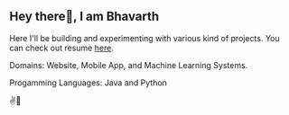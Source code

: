 ## Hey there👋, I am Bhavarth

Here I'll be building and experimenting with various kind of projects. You can check out resume [here](https://bhavarthjoshi.carrd.co/).

Domains: Website, Mobile App, and Machine Learning Systems.

Progamming Languages: Java and Python

✌️🖖
<!--
You can view my resume here [linkedin.com/bhavarth-joshi/](https://www.linkedin.com/in/bhavarth-joshi/)
[![Gmail Badge](https://img.shields.io/badge/-bhavarthjoshi916@gmail.com-c14438?style=flat&logo=Gmail&logoColor=white&link=mailto:bhavarthjoshi916@gmail.com)](mailto:bhavarthjoshi916@gmail.com)  [![Linkedin Badge](https://img.shields.io/badge/-BhavarthJoshi-0072b1?style=flat&logo=Linkedin&logoColor=white&link=https://www.linkedin.com/in/bhavarth-joshi/)](https://www.linkedin.com/in/bhavarth-joshi/)
## Some of my Github Stats
<p align=left> <img src=https://komarev.com/ghpvc/?username=bhavarth-joshi alt=bhavarth-joshi /> </p>

[![Bhavarth's GitHub stats](https://github-readme-stats.vercel.app/api?username=bhavarth-joshi&show_icons=true&include_all_commits=true&theme=transparent)](https://github.com/bhavarth-joshi/github-readme-stats) [![Top Langs](https://github-readme-stats.vercel.app/api/top-langs/?username=bhavarth-joshi&layout=compact&theme=transparent)](https://github.com/bhavarth-joshi/github-readme-stats)


<!--
**bhavarth-joshi/Bhavarth-Joshi** is a ✨ _special_ ✨ repository because its `README.md` (this file) appears on your GitHub profile.

Here are some ideas to get you started:

- 🔭 I’m currently working on ...
- 🌱 I’m currently learning ...
- 👯 I’m looking to collaborate on ...
- 🤔 I’m looking for help with ...
- 💬 Ask me about ...
- 📫 How to reach me: ...
- 😄 Pronouns: ...
- ⚡ Fun fact: ...
-->
